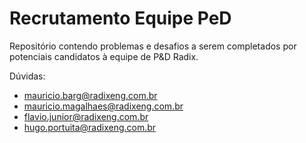 # Recrutamento Equipe PeD

Repositório contendo problemas e desafios a serem completados por potenciais candidatos à equipe de P&D Radix.

Dúvidas:
- mauricio.barg@radixeng.com.br
- mauricio.magalhaes@radixeng.com.br
- flavio.junior@radixeng.com.br
- hugo.portuita@radixeng.com.br